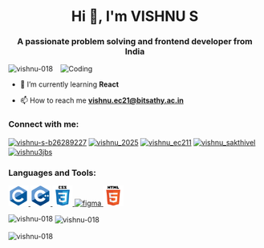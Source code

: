 
<h1 align="center">Hi 👋, I'm VISHNU S</h1>
<h3 align="center">A passionate problem solving and frontend developer from India</h3>
<img align="right" alt="Coding" width="400" src="https://i.giphy.com/media/v1.Y2lkPTc5MGI3NjExaTNuZWx1bmliNHp0Z3N4dGp2MmE2NmpwcjVzajBkdnR6Z3JjdHNibSZlcD12MV9pbnRlcm5hbF9naWZfYnlfaWQmY3Q9Zw/unxCGmTuBvwo2djRLA/giphy.gif"/>

<p align="left"> <img src="https://komarev.com/ghpvc/?username=vishnu-018&label=Profile%20views&color=0e75b6&style=flat" alt="vishnu-018" /> </p>

- 🌱 I’m currently learning **React**

- 📫 How to reach me **vishnu.ec21@bitsathy.ac.in**

<h3 align="left">Connect with me:</h3>
<p align="left">
<a href="https://linkedin.com/in/vishnu-s-b26289227" target="blank"><img align="center" src="https://raw.githubusercontent.com/rahuldkjain/github-profile-readme-generator/master/src/images/icons/Social/linked-in-alt.svg" alt="vishnu-s-b26289227" height="30" width="40" /></a>
<a href="https://www.codechef.com/users/vishnu_2025" target="blank"><img align="center" src="https://cdn.jsdelivr.net/npm/simple-icons@3.1.0/icons/codechef.svg" alt="vishnu_2025" height="30" width="40" /></a>
<a href="https://www.hackerrank.com/vishnu_ec211" target="blank"><img align="center" src="https://raw.githubusercontent.com/rahuldkjain/github-profile-readme-generator/master/src/images/icons/Social/hackerrank.svg" alt="vishnu_ec211" height="30" width="40" /></a>
<a href="https://www.leetcode.com/vishnu_sakthivel" target="blank"><img align="center" src="https://raw.githubusercontent.com/rahuldkjain/github-profile-readme-generator/master/src/images/icons/Social/leet-code.svg" alt="vishnu_sakthivel" height="30" width="40" /></a>
<a href="https://auth.geeksforgeeks.org/user/vishnu3jbs" target="blank"><img align="center" src="https://raw.githubusercontent.com/rahuldkjain/github-profile-readme-generator/master/src/images/icons/Social/geeks-for-geeks.svg" alt="vishnu3jbs" height="30" width="40" /></a>
</p>

<h3 align="left">Languages and Tools:</h3>
<p align="left"> <a href="https://www.cprogramming.com/" target="_blank" rel="noreferrer"> <img src="https://raw.githubusercontent.com/devicons/devicon/master/icons/c/c-original.svg" alt="c" width="40" height="40"/> </a> <a href="https://www.w3schools.com/cpp/" target="_blank" rel="noreferrer"> <img src="https://raw.githubusercontent.com/devicons/devicon/master/icons/cplusplus/cplusplus-original.svg" alt="cplusplus" width="40" height="40"/> </a> <a href="https://www.w3schools.com/css/" target="_blank" rel="noreferrer"> <img src="https://raw.githubusercontent.com/devicons/devicon/master/icons/css3/css3-original-wordmark.svg" alt="css3" width="40" height="40"/> </a> <a href="https://www.figma.com/" target="_blank" rel="noreferrer"> <img src="https://www.vectorlogo.zone/logos/figma/figma-icon.svg" alt="figma" width="40" height="40"/> </a> <a href="https://www.w3.org/html/" target="_blank" rel="noreferrer"> <img src="https://raw.githubusercontent.com/devicons/devicon/master/icons/html5/html5-original-wordmark.svg" alt="html5" width="40" height="40"/> </a> </p>

<p><img align="left" src="https://github-readme-stats.vercel.app/api/top-langs?username=vishnu-018&show_icons=true&locale=en&layout=compact" alt="vishnu-018" /></p>

<p>&nbsp;<img align="center" src="https://github-readme-stats.vercel.app/api?username=vishnu-018&show_icons=true&locale=en" alt="vishnu-018" /></p>

<p><img align="center" src="https://github-readme-streak-stats.herokuapp.com/?user=vishnu-018&" alt="vishnu-018" /></p>
